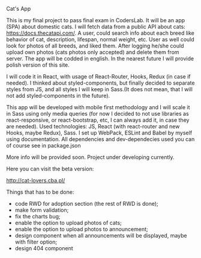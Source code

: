 Cat's App

This is my final project to pass final exam in CodersLab. It will be an app (SPA) about domestic cats. I will fetch data from a public API about cats: https://docs.thecatapi.com/. A user, could search info about each breed like behavior of cat, description, lifespan, normal weight, etc. User as well could look for photos of all breeds, and liked them. After logging he/she could upload own photos (cats photos only accepted) and delete them from server. The app will be codded in english. In the nearest future I will provide polish version of this site. 

I will code it in React, with usage of React-Router, Hooks, Redux (in case if needed). I thinked about styled-components, but finally decided to separate styles from JS, and all styles I will keep in Sass.(It does not mean, that I will not add styled-components in the future).

This app will be developed with mobile first methodology and I will scale it in Sass using only media queries (for now I decided to not use libraries as react-responsive, or react-bootstrap, etc, I can always add it, in case they are needed).
Used technologies:
JS, React (with react-router and new Hooks, maybe Redux), Sass. I set up WebPack, ESLint and Babel by myself using documentation. All dependencies and dev-dependecies used you can of course see in package.json

More info will be provided soon.
Project under developing currently.

Here you can visit the beta version:

http://cat-lovers.cba.pl/

Things that has to be done:

- code RWD for adoption section (the rest of RWD is done);
- make form validation;
- fix the charts bug;
- enable the option to upload photos of cats;
- enable the option to upload photos to announcement;
- design component when all announcements will be displayed, maybe with filter option;
- design 404 component

